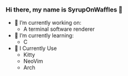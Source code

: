 ### Hi there, my name is SyrupOnWaffles  👋

- 🔭 I’m currently working on:
    - A terminal software renderer
- 🌱 I’m currently learning:
    - C
- 🧰 I Currently Use 
    - Kitty
    - NeoVim
    - Arch
